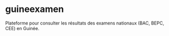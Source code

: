 # guineexamen
Plateforme pour consulter les résultats des examens nationaux (BAC, BEPC, CEE) en Guinée.
